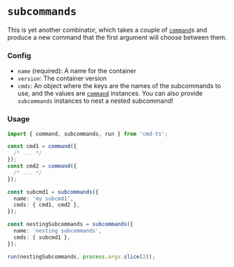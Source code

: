 # `subcommands`

This is yet another combinator, which takes a couple of [`command`](./command.md)s and produce a new command that the first argument will choose between them.

### Config

- `name` (required): A name for the container
- `version`: The container version
- `cmds`: An object where the keys are the names of the subcommands to use, and the values are [`command`](./command.md) instances. You can also provide `subcommands` instances to nest a nested subcommand!

### Usage

```ts
import { command, subcommands, run } from 'cmd-ts';

const cmd1 = command({
  /* ... */
});
const cmd2 = command({
  /* ... */
});

const subcmd1 = subcommands({
  name: 'my subcmd1',
  cmds: { cmd1, cmd2 },
});

const nestingSubcommands = subcommands({
  name: 'nesting subcommands',
  cmds: { subcmd1 },
});

run(nestingSubcommands, process.argv.slice(2));
```
